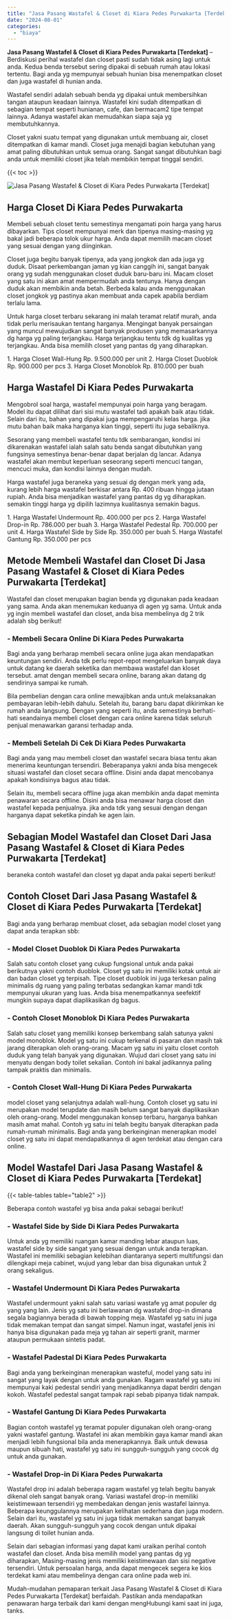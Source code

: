```yaml
---
title: "Jasa Pasang Wastafel & Closet di Kiara Pedes Purwakarta [Terdekat]"
date: "2024-08-01"
categories: 
  - "biaya"
---
```


**Jasa Pasang Wastafel & Closet di Kiara Pedes Purwakarta \[Terdekat\]** – Berdiskusi perihal wastafel dan closet pasti sudah tidak asing lagi untuk anda. Kedua benda tersebut sering dipakai di sebuah rumah atau lokasi tertentu. Bagi anda yg mempunyai sebuah hunian bisa menempatkan closet dan juga wastafel di hunian anda.

Wastafel sendiri adalah sebuah benda yg dipakai untuk membersihkan tangan ataupun keadaan lainnya. Wastafel kini sudah ditempatkan di sebagian tempat seperti hunianan, cafe, dan bermacam2 tipe tempat lainnya. Adanya wastafel akan memudahkan siapa saja yg membutuhkannya.

Closet yakni suatu tempat yang digunakan untuk membuang air, closet ditempatkan di kamar mandi. Closet juga menajdi bagian kebutuhan yang amat paling dibutuhkan untuk semua orang. Sangat sangat dibutuhkan bagi anda untuk memiliki closet jika telah membikin tempat tinggal sendiri.

{{< toc >}}

![Jasa Pasang Wastafel & Closet di Kiara Pedes Purwakarta [Terdekat]](/images/wastafel-closet-murah50.png)

## Harga Closet Di Kiara Pedes Purwakarta

Membeli sebuah closet tentu semestinya mengamati poin harga yang harus dibayarkan. Tips closet mempunyai merk dan tipenya masing-masing yg bakal jadi beberapa tolok ukur harga. Anda dapat memilih macam closet yang sesuai dengan yang diinginkan.

Closet juga begitu banyak tipenya, ada yang jongkok dan ada juga yg duduk. Disaat perkembangan jaman yg kian canggih ini, sangat banyak orang yg sudah menggunakan closet duduk baru-baru ini. Macam closet yang satu ini akan amat mempermudah anda tentunya. Hanya dengan duduk akan membikin anda betah. Berbeda kalau anda menggunakan closet jongkok yg pastinya akan membuat anda capek apabila berdiam terlalu lama.

Untuk harga closet terbaru sekarang ini malah teramat relatif murah, anda tidak perlu merisaukan tentang harganya. Mengingat banyak persaingan yang muncul mewujudkan sangat banyak produsen yang memasarkannya dg harga yg paling terjangkau. Harga terjangkau tentu tdk dg kualitas yg terjangkau. Anda bisa memilih closet yang pantas dg yang diharapkan.

1\. Harga Closet Wall-Hung Rp. 9.500.000 per unit 2. Harga Closet Duoblok Rp. 900.000 per pcs 3. Harga Closet Monoblok Rp. 810.000 per buah

## Harga Wastafel Di Kiara Pedes Purwakarta

Mengobrol soal harga, wastafel mempunyai poin harga yang beragam. Model itu dapat dilihat dari sisi mutu wastafel tadi apakah baik atau tidak. Selain dari itu, bahan yang dipakai juga mempengaruhi kelas harga. jika mutu bahan baik maka harganya kian tinggi, seperti itu juga sebaliknya.

Sesorang yang membeli wastafel tentu tdk sembarangan, kondisi ini dikarenakan wastafel ialah salah satu benda sangat dibutuhkan yang fungsinya semestinya benar-benar dapat berjalan dg lancar. Adanya wastafel akan membut keperluan seseorang seperti mencuci tangan, mencuci muka, dan kondisi lainnya dengan mudah.

Harga wastafel juga beraneka yang sesuai dg dengan merk yang ada, kurang lebih harga wastafel berkisar antara Rp. 400 ribuan hingga jutaan rupiah. Anda bisa menjadikan wastafel yang pantas dg yg diharapkan. semakin tinggi harga yg dipilih lazimnya kualitasnya semakin bagus.

1\. Harga Wastafel Undermount Rp. 400.000 per pcs 2. Harga Wastafel Drop-in Rp. 786.000 per buah 3. Harga Wastafel Pedestal Rp. 700.000 per unit 4. Harga Wastafel Side by Side Rp. 350.000 per buah 5. Harga Wastafel Gantung Rp. 350.000 per pcs

## Metode Membeli Wastafel dan Closet Di Jasa Pasang Wastafel & Closet di Kiara Pedes Purwakarta \[Terdekat\]

Wastafel dan closet merupakan bagian benda yg digunakan pada keadaan yang sama. Anda akan menemukan keduanya di agen yg sama. Untuk anda yg ingin membeli wastafel dan closet, anda bisa membelinya dg 2 trik adalah sbg berikut!

### \- Membeli Secara Online Di Kiara Pedes Purwakarta

Bagi anda yang berharap membeli secara online juga akan mendapatkan keuntungan sendiri. Anda tdk perlu repot-repot mengeluarkan banyak daya untuk datang ke daerah seketika dan membawa wastafel dan kloset tersebut. amat dengan membeli secara online, barang akan datang dg sendirinya sampai ke rumah.

Bila pembelian dengan cara online mewajibkan anda untuk melaksanakan pembayaran lebih-lebih dahulu. Setelah itu, barang baru dapat dikirimkan ke rumah anda langsung. Dengan yang seperti itu, anda semestinya berhati-hati seandainya membeli closet dengan cara online karena tidak seluruh penjual menawarkan garansi terhadap anda.

### \- Membeli Setelah Di Cek Di Kiara Pedes Purwakarta

Bagi anda yang mau membeli closet dan wastafel secara biasa tentu akan menerima keuntungan tersendiri. Beberapanya yakni anda bisa mengecek situasi wastafel dan closet secara offline. Disini anda dapat mencobanya apakah kondisinya bagus atau tidak.

Selain itu, membeli secara offline juga akan membikin anda dapat meminta penawaran secara offline. Disini anda bisa menawar harga closet dan wastafel kepada penjualnya. jika anda tdk yang sesuai dengan dengan harganya dapat seketika pindah ke agen lain.

## Sebagian Model Wastafel dan Closet Dari Jasa Pasang Wastafel & Closet di Kiara Pedes Purwakarta \[Terdekat\]

beraneka contoh wastafel dan closet yg dapat anda pakai seperti berikut!

## Contoh Closet Dari Jasa Pasang Wastafel & Closet di Kiara Pedes Purwakarta \[Terdekat\]

Bagi anda yang berharap membuat closet, ada sebagian model closet yang dapat anda terapkan sbb:

### \- Model Closet Duoblok Di Kiara Pedes Purwakarta

Salah satu contoh closet yang cukup fungsional untuk anda pakai berikutnya yakni contoh duoblok. Closet yg satu ini memiliki kotak untuk air dan badan closet yg terpisah. Tipe closet duoblok ini juga terkesan paling minimalis dg ruang yang paling terbatas sedangkan kamar mandi tdk mempunyai ukuran yang luas. Anda bisa menempatkannya seefektif mungkin supaya dapat diaplikasikan dg bagus.

### \- Contoh Closet Monoblok Di Kiara Pedes Purwakarta

Salah satu closet yang memiliki konsep berkembang salah satunya yakni model monoblok. Model yg satu ini cukup terkenal di pasaran dan masih tak jarang diterapkan oleh orang-orang. Macam yg satu ini yaitu closet contoh duduk yang telah banyak yang digunakan. Wujud dari closet yang satu ini menyatu dengan body toilet sekalian. Contoh ini bakal jadikannya paling tampak praktis dan minimalis.

### \- Contoh Closet Wall-Hung Di Kiara Pedes Purwakarta

model closet yang selanjutnya adalah wall-hung. Contoh closet yg satu ini merupakan model terupdate dan masih belum sangat banyak diaplikasikan oleh orang-orang. Model menggunakan konsep terbaru, harganya bahkan masih amat mahal. Contoh yg satu ini telah begitu banyak diterapkan pada rumah-rumah minimalis. Bagi anda yang berkeinginan menerapkan model closet yg satu ini dapat mendapatkannya di agen terdekat atau dengan cara online.

## Model Wastafel Dari Jasa Pasang Wastafel & Closet di Kiara Pedes Purwakarta \[Terdekat\]

{{< table-tables table="table2" >}}

Beberapa contoh wastafel yg bisa anda pakai sebagai berikut!

### \- Wastafel Side by Side Di Kiara Pedes Purwakarta

Untuk anda yg memiliki ruangan kamar manding lebar ataupun luas, wastafel side by side sangat yang sesuai dengan untuk anda terapkan. Wastafel ini memiliki sebagian kelebihan diantaranya seperti multifungsi dan dilengkapi meja cabinet, wujud yang lebar dan bisa digunakan untuk 2 orang sekaligus.

### \- Wastafel Undermount Di Kiara Pedes Purwakarta

Wastafel undermount yakni salah satu variasi wastafe yg amat populer dg yang yang lain. Jenis yg satu ini berlawanan dg wastafel drop-in dimana segala bagiannya berada di bawah topping meja. Wastafel yg satu ini juga tidak memakan tempat dan sangat simpel. Namun ingat, wastafel jenis ini hanya bisa digunakan pada meja yg tahan air seperti granit, marmer ataupun permukaan sintetis padat.

### \- Wastafel Padestal Di Kiara Pedes Purwakarta

Bagi anda yang berkeinginan menerapkan wasteful, model yang satu ini sangat yang layak dengan untuk anda gunakan. Ragam wastafel yg satu ini mempunyai kaki pedestal sendiri yang menjadikannya dapat berdiri dengan kokoh. Wastafel pedestal sangat tampak rapi sebab pipanya tidak nampak.

### \- Wastafel Gantung Di Kiara Pedes Purwakarta

Bagian contoh wastafel yg teramat populer digunakan oleh orang-orang yakni wastafel gantung. Wastafel ini akan membikin gaya kamar mandi akan menjadi lebih fungsional bila anda menerapkannya. Baik untuk dewasa maupun sibuah hati, wastafel yg satu ini sungguh-sungguh yang cocok dg untuk anda gunakan.

### \- Wastafel Drop-in Di Kiara Pedes Purwakarta

Wastafel drop ini adalah beberapa ragam wastafel yg telah begitu banyak dikenal oleh sangat banyak orang. Variasi wastafel drop-in memiliki keistimewaan tersendiri yg membedakan dengan jenis wastafel lainnya. Beberapa keunggulannya merupakan kelihatan sederhana dan juga modern. Selain dari itu, wastafel yg satu ini juga tidak memakan sangat banyak daerah. Akan sungguh-sungguh yang cocok dengan untuk dipakai langsung di toilet hunian anda.

Selain dari sebagian informasi yang dapat kami uraikan perihal contoh wastafel dan closet. Anda bisa memilih model yang pantas dg yg diharapkan, Masing-masing jenis memiliki keistimewaan dan sisi negative tersendiri. Untuk persoalan harga, anda dapat mengecek segera ke kios terdekat kami atau membelinya dengan cara online pada web ini.

Mudah-mudahan pemaparan terkait Jasa Pasang Wastafel & Closet di Kiara Pedes Purwakarta \[Terdekat\] berfaidah. Pastikan anda mendapatkan penawaran harga terbaik dari kami dengan mengHubungi kami saat ini juga, tanks.
